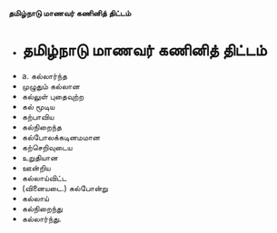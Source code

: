 **தமிழ்நாடு மாணவர் கணினித் திட்டம்**
- # தமிழ்நாடு மாணவர் கணினித் திட்டம்
- a. கல்லார்ந்த
- முழுதும் கல்லான
- கல்லுள் புதைவுற்ற
-  கல் மூடிய
- கற்பாவிய
- கல்நிறைந்த
- கல்போலக்கடினமமான
- கற்செறிவுடைய
- உறுதியான
- ஊன்றிய
- கல்லாய்விட்ட
- (வினையடை.) கல்போன்று
- கல்லாய்
- கல்நிறைந்து
- கல்லார்ந்து.


